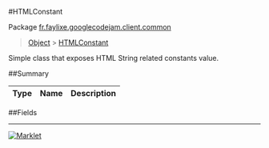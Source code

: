 #HTMLConstant

Package [fr.faylixe.googlecodejam.client.common](README.md)<br>
> [Object](../../../../java/lang/Object.md) > [HTMLConstant](HTMLConstant.md)

<p>Simple class that exposes HTML String related constants value.</p>

##Summary

Type | Name | Description
 --- | --- | --- 


##Fields

---
[![Marklet](https://img.shields.io/badge/Generated%20by-Marklet-green.svg)](https://github.com/Faylixe/marklet)